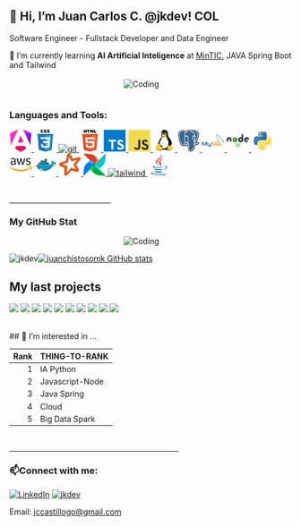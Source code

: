 
## 👋 Hi, I’m Juan Carlos C. @jkdev! COL<br>
Software Engineer - Fullstack Developer and Data Engineer<br>

🌱 I’m currently learning **AI Artificial Inteligence** at <a href="https://campus.talentotechbogota.co/auth/login" target="_blank">MinTIC</a>, JAVA Spring Boot and Tailwind
<br><br>
<img align="right" alt="Coding" width="300" src="https://i.pinimg.com/originals/81/17/8b/81178b47a8598f0c81c4799f2cdd4057.gif">

<br>
<h3 align="left">Languages and Tools:</h3>
<p align="left">
  <a href="https://angular.io/" target="_blank" rel="noreferrer"> <img src="https://raw.githubusercontent.com/devicons/devicon/master/icons/angular/angular-original.svg" alt="angular" width="40" height="40"/> </a>
 <a href="https://www.w3schools.com/css/" target="_blank" rel="noreferrer"> <img src="https://raw.githubusercontent.com/devicons/devicon/master/icons/css3/css3-original-wordmark.svg" alt="css3" width="40" height="40"/> </a> <a href="https://git-scm.com/" target="_blank" rel="noreferrer"> <img src="https://www.vectorlogo.zone/logos/git-scm/git-scm-icon.svg" alt="git" width="40" height="40"/> </a> <a href="https://www.w3.org/html/" target="_blank" rel="noreferrer"> <img src="https://raw.githubusercontent.com/devicons/devicon/master/icons/html5/html5-original-wordmark.svg" alt="html5" width="40" height="40"/> </a>
<a href="" target="_blank" rel="noreferrer"> <img src="https://raw.githubusercontent.com/devicons/devicon/master/icons/typescript/typescript-original.svg" alt="typescript" width="40" height="40"/> </a> 
<a href="https://developer.mozilla.org/en-US/docs/Web/JavaScript" target="_blank" rel="noreferrer"> <img src="https://raw.githubusercontent.com/devicons/devicon/master/icons/javascript/javascript-original.svg" alt="javascript" width="40" height="40"/> </a>  
  <a href="https://www.linux.org/" target="_blank" rel="noreferrer"> <img src="https://raw.githubusercontent.com/devicons/devicon/master/icons/linux/linux-original.svg" alt="linux" width="40" height="40"/> </a>
  <a href="" target="_blank" rel="noreferrer"> <img src="https://raw.githubusercontent.com/devicons/devicon/master/icons/postgresql/postgresql-original.svg" alt="postgres" width="40" height="40"/> </a>
  <a href="https://www.mysql.com/" target="_blank" rel="noreferrer"> <img src="https://raw.githubusercontent.com/devicons/devicon/master/icons/mysql/mysql-original-wordmark.svg" alt="mysql" width="40" height="40"/> </a> <a href="https://nodejs.org" target="_blank" rel="noreferrer"> <img src="https://raw.githubusercontent.com/devicons/devicon/master/icons/nodejs/nodejs-original-wordmark.svg" alt="nodejs" width="40" height="40"/> </a> <a href="https://www.python.org" target="_blank" rel="noreferrer"> <img src="https://raw.githubusercontent.com/devicons/devicon/master/icons/python/python-original.svg" alt="python" width="40" height="40"/> </a>  
<a href="" target="_blank" rel="noreferrer"> <img src="https://raw.githubusercontent.com/devicons/devicon/master/icons/amazonwebservices/amazonwebservices-original-wordmark.svg" alt="amazonwebservices" width="40" height="40"/> </a>  
<a href="" target="_blank" rel="noreferrer"> <img src="https://raw.githubusercontent.com/devicons/devicon/master/icons/docker/docker-original.svg" alt="docker" width="40" height="40"/> </a>
<a href="" target="_blank" rel="noreferrer"> <img src="https://raw.githubusercontent.com/devicons/devicon/master/icons/apachespark/apachespark-original.svg" alt="spark" width="40" height="40"/> </a>
<a href="" target="_blank" rel="noreferrer"> <img src="https://raw.githubusercontent.com/devicons/devicon/master/icons/apacheairflow/apacheairflow-original.svg" alt="java" width="40" height="40"/> </a>
<a href="https://tailwindcss.com/" target="_blank" rel="noreferrer"> <img src="https://www.vectorlogo.zone/logos/tailwindcss/tailwindcss-icon.svg" alt="tailwind" width="40" height="40"/> </a>
<a href="https://www.java.com" target="_blank" rel="noreferrer"> <img src="https://raw.githubusercontent.com/devicons/devicon/master/icons/java/java-original.svg" alt="java" width="40" height="40"/> </a>
</p><br>




<hr width="36%" >

<h3 align="left">My GitHub Stat</h3>
<img align="right" alt="Coding" width="300" src="https://cdn.dribbble.com/users/1277312/screenshots/14733298/media/39b1045e593737587dd60e42c8422d1f.gif" >
<br>

<p><img align="left" src="https://github-readme-stats.vercel.app/api/top-langs/?username=juanchistosomk&size_weight=0.5&count_weight=0.5&layout=compact&show_icons=true&theme=dark" alt="jkdev" /></p>
<p>


[![juanchistosomk GitHub stats](https://github-readme-stats.vercel.app/api?username=juanchistosomk&show_icons=true&hide=stars&theme=radical)](https://github.com/juanchistosomk/github-readme-stats)


## My last projects

<a href="https://freeimage.host/i/H6pv7u1" target="_blank"><img src="https://iili.io/H6pv7u1.md.png" border="0"></a>
<a href="https://freeimage.host/i/H6pkWhu" target="_blank"><img src="https://iili.io/H6pkWhu.md.png" border="0"></a>
<a href="https://freeimage.host/i/H6pkL2p" target="_blank"><img src="https://iili.io/H6pkL2p.md.png" border="0"></a>
<a href="https://freeimage.host/i/H6pZ3s2" target="_blank"><img src="https://iili.io/H6pZ3s2.md.png" border="0"></a>
<a href="https://freeimage.host/i/H6p6IxS" target="_blank"><img src="https://iili.io/H6p6IxS.md.png" border="0"></a>
<a href="https://freeimage.host/i/H6pUlne" target="_blank"><img src="https://iili.io/H6pUlne.md.png" border="0"></a>
<a href="https://freeimage.host/i/HUrVfMx" target="_blank"><img src="https://iili.io/HUrVfMx.md.png" border="0"></a>
<a href="https://freeimage.host/i/DLb7Js" target="_blank"><img src="https://iili.io/DLb7Js.md.png" border="0"></a>
<a href="https://freeimage.host/i/DLb0zl" target="_blank"><img src="https://iili.io/DLb0zl.md.png" border="0"></a>
<a href="https://freeimage.host/i/DLb1X2" target="_blank"><img src="https://iili.io/DLb1X2.md.png" border="0"></a>

<br>
## 👀 I’m interested in ...
 
| Rank | THING-TO-RANK |
|-----:|---------------|
|     1|    IA Python  |
|     2|Javascript-Node|
|     3|  Java Spring  |
|     4|     Cloud     |
|     5|Big Data Spark |

<br>
<hr width="60%" >
<h3 align="left">📫Connect with me:</h3>
<p align="left">
<a href="https://www.linkedin.com/in/juan-carlos-castillo-gomez/" target="blank"><img align="center" src="https://raw.githubusercontent.com/rahuldkjain/github-profile-readme-generator/master/src/images/icons/Social/linked-in-alt.svg" alt="LinkedIn" height="30" width="40" /></a> 
<a href="https://instagram.com/" target="blank"><img align="center" src="https://raw.githubusercontent.com/rahuldkjain/github-profile-readme-generator/master/src/images/icons/Social/instagram.svg" alt="jkdev" height="30" width="40" /></a>

Email: jccastillogo@gmail.com
</p>



<!---
juanchistosomk/juanchistosomk is a ✨ special ✨ repository because its `README.md` (this file) appears on your GitHub profile.
You can click the Preview link to take a look at your changes.
--->
